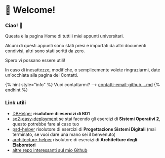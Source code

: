 # 👋 Welcome!

### Ciao! 👋

Questa è la pagina Home di tutti i miei appunti universitari.

Alcuni di questi appunti sono stati presi e importati da altri documenti condivisi, altri sono stati scritti da zero.

Spero vi possano essere utili!

In caso di inesattezze, modifiche, o semplicemente volete ringraziarmi, date un'occhiata alla pagina dei Contatti.

{% hint style="info" %}
Vuoi contattarmi? --> [contatti-email-github....md](start/contatti-email-github....md "mention")&#x20;
{% endhint %}

&#x20;

### Link utili

* [DBHelper](https://github.com/dag7dev/DBHelper) **risolutore di esercizi di BD1**
* [so2-easy-deployment](https://github.com/dag7dev/so2-easy-deployment) se stai facendo gli esercizi di **Sistemi Operativi 2**, questo potrebbe fare al caso tuo
* [psd-helper](https://github.com/sgravato-productions/psd-helper) risolutore di esercizi di **Progettazione Sistemi Digitali** (mai terminato, se vuoi dare una mano sei il benvenuto)
* [architecture-helper](https://github.com/sgravato-productions/architecture-helper) risolutore di esercizi di **Architetture degli Elaboratori**
* [altre repo interessanti sul mio Github](https://github.com/dag7dev)
